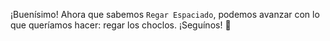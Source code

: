 ¡Buenísimo! Ahora que sabemos `Regar Espaciado`, podemos avanzar con lo que queríamos hacer: regar los choclos. ¡Seguínos! :muscle: